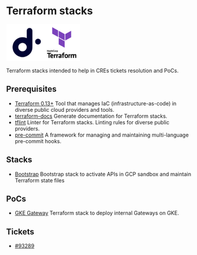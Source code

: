 # Terraform stacks
<img src="./assets/Mark_Ink.png" width="100" height="100" alt="DoIT"><img src="./assets/Terraform_Logo.png" width="100" height="100" alt="Terraform">

Terraform stacks intended to help in CREs tickets resolution and PoCs.

## Prerequisites
* [Terraform 0.13+](https://developer.hashicorp.com/terraform/downloads) Tool that manages IaC (infrastructure-as-code) in diverse public cloud providers and tools.
* [terraform-docs](https://github.com/terraform-docs/terraform-docs/releases/) Generate documentation for Terraform stacks.
* [tflint](https://github.com/terraform-linters/tflint) Linter for Terraform stacks. Linting rules for diverse public providers.
* [pre-commit](https://pre-commit.com/) A framework for managing and maintaining multi-language pre-commit hooks.

## Stacks
* [Bootstrap](./bootstrap/README.md) Bootstrap stack to activate APIs in GCP sandbox and maintain Terraform state files

## PoCs
* [GKE Gateway](./pocs/gke-gateway/README.md) Terraform stack to deploy internal Gateways on GKE.

## Tickets
* [#93289](./tickets/%2393289/baseline/README.md) 